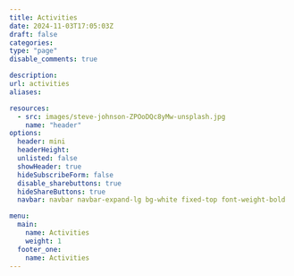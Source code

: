 ```yaml
---
title: Activities
date: 2024-11-03T17:05:03Z
draft: false
categories: 
type: "page"
disable_comments: true

description:
url: activities
aliases:

resources:
  - src: images/steve-johnson-ZPOoDQc8yMw-unsplash.jpg
    name: "header"
options:
  header: mini
  headerHeight:
  unlisted: false
  showHeader: true
  hideSubscribeForm: false
  disable_sharebuttons: true
  hideShareButtons: true
  navbar: navbar navbar-expand-lg bg-white fixed-top font-weight-bold

menu:
  main:
    name: Activities
    weight: 1
  footer_one:
    name: Activities
---
```

